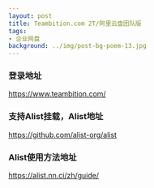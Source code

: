 ```yaml
---
layout: post
title: Teambition.com 2T/阿里云盘团队版
tags:
- 企业网盘
background: ../img/post-bg-poem-13.jpg
---
```




### 登录地址<br>
https://www.teambition.com/

### 支持Alist挂载，Alist地址<br>
https://github.com/alist-org/alist

### Alist使用方法地址<br>
https://alist.nn.ci/zh/guide/